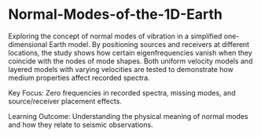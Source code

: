 # Normal-Modes-of-the-1D-Earth
Exploring the concept of normal modes of vibration in a simplified one-dimensional Earth model. By positioning sources and receivers at different locations, the study shows how certain eigenfrequencies vanish when they coincide with the nodes of mode shapes. Both uniform velocity models and layered models with varying velocities are tested to demonstrate how medium properties affect recorded spectra.

Key Focus: Zero frequencies in recorded spectra, missing modes, and source/receiver placement effects.

Learning Outcome: Understanding the physical meaning of normal modes and how they relate to seismic observations.
